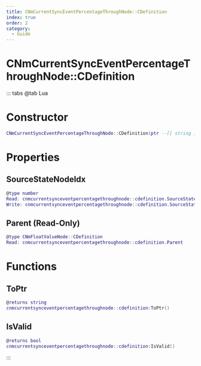 ```yaml
---
title: CNmCurrentSyncEventPercentageThroughNode::CDefinition
index: true
order: 2
category:
  - Guide
---
```


# CNmCurrentSyncEventPercentageThroughNode::CDefinition

::: tabs
@tab Lua
# Constructor
```lua
CNmCurrentSyncEventPercentageThroughNode::CDefinition(ptr --[[ string ]])
```
# Properties
## SourceStateNodeIdx 
```lua
@type number
Read: cnmcurrentsynceventpercentagethroughnode::cdefinition.SourceStateNodeIdx
Write: cnmcurrentsynceventpercentagethroughnode::cdefinition.SourceStateNodeIdx = value
```
## Parent (Read-Only)
```lua
@type CNmFloatValueNode::CDefinition
Read: cnmcurrentsynceventpercentagethroughnode::cdefinition.Parent
```
# Functions
## ToPtr
```lua
@returns string
cnmcurrentsynceventpercentagethroughnode::cdefinition:ToPtr()
```
## IsValid
```lua
@returns bool
cnmcurrentsynceventpercentagethroughnode::cdefinition:IsValid()
```

:::